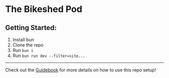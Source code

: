 # The Bikeshed Pod

## Getting Started:

1. Install bun
2. Clone the repo
3. Run `bun i`
4. Run `bun run dev --filter=site...`

---

Check out the [Guidebook](./GUIDEBOOK.md) for more details on how to use this repo setup!
